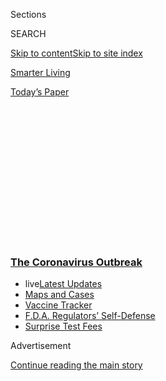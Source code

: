 <div id="app">

<div>

<div>

<div>

<div class="NYTAppHideMasthead css-1q2w90k e1suatyy0">

<div class="section css-ui9rw0 e1suatyy2">

<div class="css-eph4ug er09x8g0">

<div class="css-6n7j50">

</div>

<span class="css-1dv1kvn">Sections</span>

<div class="css-10488qs">

<span class="css-1dv1kvn">SEARCH</span>

</div>

[Skip to content](#site-content)[Skip to site index](#site-index)

</div>

<div id="masthead-section-label" class="css-1wr3we4 eaxe0e00">

[Smarter
Living](https://www.nytimes3xbfgragh.onion/section/smarter-living)

</div>

<div class="css-10698na e1huz5gh0">

</div>

</div>

<div id="masthead-bar-one" class="section hasLinks css-15hmgas e1csuq9d3">

<div class="css-uqyvli e1csuq9d0">

</div>

<div class="css-1uqjmks e1csuq9d1">

</div>

<div class="css-9e9ivx">

[](https://myaccount.nytimes3xbfgragh.onion/auth/login?response_type=cookie&client_id=vi)

</div>

<div class="css-1bvtpon e1csuq9d2">

[Today’s
Paper](https://www.nytimes3xbfgragh.onion/section/todayspaper)

</div>

</div>

</div>

</div>

<div data-aria-hidden="false">

<div id="site-content" data-role="main">

<div>

<div class="css-1aor85t" style="opacity:0.000000001;z-index:-1;visibility:hidden">

<div class="css-1hqnpie">

<div class="css-epjblv">

<span class="css-17xtcya">[Smarter
Living](/section/smarter-living)</span><span class="css-x15j1o">|</span><span class="css-fwqvlz">How
to Stay Sane When the World Seems
Crazy</span>

</div>

<div class="css-k008qs">

<div class="css-1iwv8en">

<span class="css-18z7m18"></span>

<div>

</div>

</div>

<span class="css-1n6z4y">https://nyti.ms/2UAZ8Ee</span>

<div class="css-1705lsu">

<div class="css-4xjgmj">

<div class="css-4skfbu" data-role="toolbar" data-aria-label="Social Media Share buttons, Save button, and Comments Panel with current comment count" data-testid="share-tools">

  - 
  - 
  - 
  - 
    
    <div class="css-6n7j50">
    
    </div>

  - 

</div>

</div>

</div>

</div>

</div>

</div>

<div class="css-13pd83m">

<div class="css-l9svim">

### [<span class="css-pa1jbp"><span class="css-1rxm0ex">The Coronavirus</span><span class="css-1rxm0ex"> Outbreak</span></span>](https://www.nytimes3xbfgragh.onion/news-event/coronavirus?name=styln-coronavirus-national&region=TOP_BANNER&block=storyline_menu_recirc&action=click&pgtype=Article&impression_id=f1e894a0-f4b9-11ea-977b-75df3e68102f&variant=undefined)

  - <span class="css-1qkutce"><span class="css-12clwdu">live</span>[Latest
    Updates](https://www.nytimes3xbfgragh.onion/2020/09/11/world/covid-19-coronavirus.html?name=styln-coronavirus-national&region=TOP_BANNER&block=storyline_menu_recirc&action=click&pgtype=Article&impression_id=f1e894a1-f4b9-11ea-977b-75df3e68102f&variant=undefined)</span>
  - <span class="css-1qkutce">[Maps and
    Cases](https://www.nytimes3xbfgragh.onion/interactive/2020/us/coronavirus-us-cases.html?name=styln-coronavirus-national&region=TOP_BANNER&block=storyline_menu_recirc&action=click&pgtype=Article&impression_id=f1e894a2-f4b9-11ea-977b-75df3e68102f&variant=undefined)</span>
  - <span class="css-1qkutce">[Vaccine
    Tracker](https://www.nytimes3xbfgragh.onion/interactive/2020/science/coronavirus-vaccine-tracker.html?name=styln-coronavirus-national&region=TOP_BANNER&block=storyline_menu_recirc&action=click&pgtype=Article&impression_id=f1e894a3-f4b9-11ea-977b-75df3e68102f&variant=undefined)</span>
  - <span class="css-1qkutce">[F.D.A. Regulators’
    Self-Defense](https://www.nytimes3xbfgragh.onion/2020/09/10/us/politics/fda-coronavirus-vaccine.html?name=styln-coronavirus-national&region=TOP_BANNER&block=storyline_menu_recirc&action=click&pgtype=Article&impression_id=f1e894a4-f4b9-11ea-977b-75df3e68102f&variant=undefined)</span>
  - <span class="css-1qkutce">[Surprise Test
    Fees](https://www.nytimes3xbfgragh.onion/2020/09/09/upshot/coronavirus-surprise-test-fees.html?name=styln-coronavirus-national&region=TOP_BANNER&block=storyline_menu_recirc&action=click&pgtype=Article&impression_id=f1e894a5-f4b9-11ea-977b-75df3e68102f&variant=undefined)</span>

</div>

</div>

<div id="top-wrapper" class="css-1sy8kpn">

<div id="top-slug" class="css-l9onyx">

Advertisement

</div>

[Continue reading the main
story](#after-top)

<div class="ad top-wrapper" style="text-align:center;height:100%;display:block;min-height:250px">

<div id="top" class="place-ad" data-position="top" data-size-key="top">

</div>

</div>

<div id="after-top">

</div>

</div>

<div>

<div id="sponsor-wrapper" class="css-1hyfx7x">

<div id="sponsor-slug" class="css-19vbshk">

Supported by

</div>

[Continue reading the main
story](#after-sponsor)

<div id="sponsor" class="ad sponsor-wrapper" style="text-align:center;height:100%;display:block">

</div>

<div id="after-sponsor">

</div>

</div>

<div class="css-186x18t">

</div>

<div class="css-1vkm6nb ehdk2mb0">

# How to Stay Sane When the World Seems Crazy

</div>

Stop and take a breath. The world will keep
spinning.

<div class="css-79elbk" data-testid="photoviewer-wrapper">

<div class="css-z3e15g" data-testid="photoviewer-wrapper-hidden">

</div>

<div class="css-1a48zt4 ehw59r15" data-testid="photoviewer-children">

![<span class="css-cnj6d5 e1z0qqy90" itemprop="copyrightHolder"><span class="css-1ly73wi e1tej78p0">Credit...</span><span><span>Simone
Noronha</span></span></span>](https://static01.graylady3jvrrxbe.onion/images/2020/03/30/smarter-living/30sl-stay-sane/21sl-stay-sane-articleLarge-v2.jpg?quality=75&auto=webp&disable=upscale)

</div>

</div>

<div class="css-18e8msd">

<div class="css-vp77d3 epjyd6m0">

<div class="css-1baulvz">

By <span class="css-1baulvz last-byline" itemprop="name">Allie
Volpe</span>

</div>

</div>

  - 
    
    <div class="css-ld3wwf e16638kd2">
    
    Published March 23, 2020Updated March 30,
    2020
    
    </div>

  - 
    
    <div class="css-4xjgmj">
    
    <div class="css-pvvomx" data-role="toolbar" data-aria-label="Social Media Share buttons, Save button, and Comments Panel with current comment count" data-testid="share-tools">
    
      - 
      - 
      - 
      - 
        
        <div class="css-6n7j50">
        
        </div>
    
      - 
    
    </div>
    
    </div>

</div>

</div>

<div class="section meteredContent css-1r7ky0e" name="articleBody" itemprop="articleBody">

<div class="css-1fanzo5 StoryBodyCompanionColumn">

<div class="css-53u6y8">

Our constant, relentless exposure to news and headlines has a way of
inspiring near-constant dread. As distressing news continually filters
to the top of our feeds, phones and TVs, it isn’t uncommon to feel more
than a little [nervous about the state of the
world](https://www.nbcnews.com/better/health/what-headline-stress-disorder-do-you-have-it-ncna830141).

And often, many people are. Over 50 percent of Americans want to stay
informed on current events but say following the news is a source of
stress, according to the American Psychological Association’s 2019
“[Stress In
America](https://www.apa.org/news/press/releases/stress/2019/stress-america-2019.pdf)”
survey. More broadly, Americans are among the [world’s most stressed
people](https://www.nytimes3xbfgragh.onion/2019/04/25/us/americans-stressful.html),
with 55 percent of adults saying they experiencing stress during “a lot
of the day” prior, according to a Gallup poll.

It’s easy to turn on the news and believe the world is ending. When a
large-scale news event — say, a pandemic — affects many groups, people
want to discuss it more widely and frequently, said [Dr. Kathleen
Smith](https://kathleensmith.net/), a therapist and author of
“[Everything Isn’t Terrible: Conquer Your Insecurities, Interrupt Your
Anxiety, and Finally Calm
Down](https://www.hachettebooks.com/titles/kathleen-smith/everything-isnt-terrible/9780316492553/).”

This constant conversation can lead to a snowballing of negative
thoughts.
[Catastrophizing](https://www.medicalnewstoday.com/articles/320844), or
a pattern of thinking that jumps to the worst-case scenario, is an
evolutionary response to threat, Dr. Smith said.

</div>

</div>

<div class="css-1fanzo5 StoryBodyCompanionColumn">

<div class="css-53u6y8">

“Humans are able to imagine the worst-case scenario, which is a trait
most other animals do not have,” she said. “That ability to do that and
plan ahead has helped us survive. It has gotten in the way because we
have a lot of reality-based problems today that need solving.”

There are ways to cope when things are rough — and ways to remind
yourself the world will keep on spinning.

## Why we catastrophize

“When people catastrophize, in many ways, it’s a maladaptive way of
trying to regain control,” said Dr. David Rosmarin, the founder and
director of the [Center for Anxiety](http://www.centerforanxiety.org/)
and an [assistant professor in the department of psychiatry at Harvard
Medical
School](http://www.mcleanhospital.org/biography/david-h-rosmarin).

<div id="NYT_MAIN_CONTENT_1_REGION" class="css-9tf9ac">

<div>

<div id="styln-covid-updates-world" class="section interactive-content interactive-size-medium css-1ftcdic">

<div class="css-17ih8de interactive-body">

<div id="styln-briefing-block" data-asset-id="QXJ0aWNsZTpueXQ6Ly9hcnRpY2xlLzJiYjYwYTJiLTY3NjItNTg3NC1iMGVhLWY4NzRhMjE3NTQyZA==">

<div class="briefing-block-header-section">

# [Latest Updates: The Coronavirus Outbreak](https://www.nytimes3xbfgragh.onion/2020/09/11/world/covid-19-coronavirus.html?action=click&pgtype=Article&state=default&region=MAIN_CONTENT_1&context=storylines_live_updates)

<div class="briefing-block-ts">

Updated 2020-09-12T05:29:13.829Z

</div>

</div>

  - [Fauci cautions the virus could disrupt life in the U.S. until
    ‘maybe even towards the end
    of 2021.’](https://www.nytimes3xbfgragh.onion/2020/09/11/world/covid-19-coronavirus.html?action=click&pgtype=Article&state=default&region=MAIN_CONTENT_1&context=storylines_live_updates#link-dfb8a16)
  - [From Asia to Africa, China promotes its vaccine candidates to win
    friends.](https://www.nytimes3xbfgragh.onion/2020/09/11/world/covid-19-coronavirus.html?action=click&pgtype=Article&state=default&region=MAIN_CONTENT_1&context=storylines_live_updates#link-7104d154)
  - [The other way the virus will kill:
    hunger.](https://www.nytimes3xbfgragh.onion/2020/09/11/world/covid-19-coronavirus.html?action=click&pgtype=Article&state=default&region=MAIN_CONTENT_1&context=storylines_live_updates#link-393ad215)

<div class="briefing-block-footer">

<div class="briefing-block-footer-meta">

[See more
updates](https://www.nytimes3xbfgragh.onion/2020/09/11/world/covid-19-coronavirus.html?action=click&pgtype=Article&state=default&region=MAIN_CONTENT_1&context=storylines_live_updates)

</div>

<div class="briefing-block-briefinglinks">

<span>More live coverage:</span>
[Markets](https://www.nytimes3xbfgragh.onion/live/2020/09/11/business/stock-market-today-coronavirus?action=click&pgtype=Article&state=default&region=MAIN_CONTENT_1&context=storylines_live_updates)

</div>

</div>

</div>

</div>

</div>

</div>

</div>

We try to regulate our emotions when life feels out of control, Dr.
Rosmarin said. But anticipating ultimate doom and gloom as a means of
taking control in uncertain times is not particularly effective. Jumping
to worst-case scenarios breeds poor decision-making, he said: People
tend to adopt a “who cares” attitude, which can contribute to
hopelessness and despair.

Sometimes the catastrophic thoughts can become self-fulfilling
prophecies, Dr. Smith said. For example: A widespread panic about a
toilet paper shortage indeed resulted in a mass of shoppers rushing to
buy toilet paper, thus creating a shortage. “We think we need to fix the
problem, whether it’s based in reality or not,” she said.

</div>

</div>

<div class="css-1fanzo5 StoryBodyCompanionColumn">

<div class="css-53u6y8">

## Accept uncertainty

Although recent history may paint a tumultuous picture, we live in
relatively safe times, Dr. Rosmarin said. Less than a century ago, he
said, real, consistent threats of war were a reality in ways to which
we’re now unaccustomed. (And constant news updates weren’t even
present to perpetually stoke fear.)

Because of that general feeling of security, we’re not used to dealing
with uncertainty, Dr. Rosmarin said. To better accept the unknown, we
have to relinquish control, he said, and maintain trust that the powers
that be are working to solve large-scale issues — which is what we
subconsciously do any time we use public transit and airplanes, for
example.

<div id="NYT_MAIN_CONTENT_2_REGION" class="css-9tf9ac">

<div>

</div>

</div>

“When the cabin door to the cockpit closes and I’m not the one inside,”
he said, “I’m happy because I don’t know how to fly a plane and you
don’t want me flying a plane.”

## Stick to the facts

Anxiety makes us feel powerless, said [Dr. Steven
Stosny](https://www.compassionpower.com/about-us/), a therapist who
coined the term “[Headline Stress
Disorder](https://www.washingtonpost.com/news/inspired-life/wp/2017/02/06/suffering-from-headline-stress-disorder-since-trumps-win-youre-definitely-not-alone/?utm_term=.66411356313d&noredirect=on),”
or the feeling of stress borne from the news. A sense of powerlessness
then breeds fear that we won’t be able to handle the consequences of a
terrible event, whether unemployment or sickness. However, we tend to
exaggerate the severity of the threat and underestimate our ability to
cope, he said.

“We cope better than we think we will,” he said. “And that’s survival.”

Instead of feeling powerless, evaluate what you know to be true in this
moment — and don’t exaggerate — to help ground you. Think: *I have my
health, I have my family, I can still make delicious meals*.

Take stock of your reality by asking yourself straightforward questions,
like, “What are my responsibilities to myself, my family and the larger
community?” and “What reality-based problems do I need to solve today?”
Dr. Smith
[suggested](https://theanxiousoverachiever.substack.com/p/20-questions-to-help-with-covid-19).

“To me, that’s being very responsible because you’re responding to
reality and not the nightmare, which is easy to,” she said. “If you jump
to the worst-case scenario it doesn’t equip you to help yourself in any
way. You freeze up because it becomes unmanageable.”

</div>

</div>

<div class="css-1fanzo5 StoryBodyCompanionColumn">

<div class="css-53u6y8">

## Avoid all-or-nothing thinking

When news and facts are constantly changing, it can be easy to jump to
conclusions and fill in the blanks, Dr. Smith said. However, we
shouldn’t rush to process current events with black-and-white
thinking. Absolutist, or all-or-nothing, thinking, [isn’t a healthy way
to
cope](https://www.psychologicalscience.org/publications/observer/obsonline/all-or-nothing-thinking-more-common-in-people-with-anxiety-depression-and-suicidal-ideation.html),
and is common among those with depression, researchers [found
in 2018](https://journals.sagepub.com/doi/full/10.1177/2167702617747074).

To avoid this thought pattern, give the circumstance nuance. Just
because a handful of events were canceled, for example, doesn’t mean the
world is tumbling into isolation — it means our leaders care about our
safety and are taking precautions. Dr. Smith suggests writing down such
nervous thoughts or giving anxiety a name. “I call my anxiety Carl,” she
said. “Carl says the world is probably going to end — and that makes me
go, *Carl probably doesn’t know what he’s talking about.* Sometimes
adding a little bit of humor can help.”

## Take care of yourself

[Research](https://www.jneurosci.org/content/36/11/3322.abstract) has
shown anxiety impacts our decision-making skills, and in frenzied times,
you want to make the most informed decisions for yourself and your
family. Keep yourself in tiptop shape with elements of self-care:
Studies have shown that
[exercise](https://www.health.harvard.edu/blog/can-exercise-help-treat-anxiety-2019102418096),
[deep
sleep](https://www.sciencedaily.com/releases/2019/11/191104124140.htm)
and [social
interactions](https://www.nytimes3xbfgragh.onion/2017/06/12/well/live/having-friends-is-good-for-you.html)
— even if it’s just a phone call or video chat — diminish stress and
anxiety. You may also want to step back from social media or find ways
to [make the experience less
nerve-racking](https://www.nytimes3xbfgragh.onion/2020/01/15/smarter-living/how-to-fix-social-facebook-instagram-twitter.html).

Perhaps most importantly, cut yourself some slack.

“Don’t beat yourself up for worrying,” Dr. Stosny said. “That’s only
going to make you worry more.”

Even if group gatherings aren’t feasible, take part in one-on-one video
hangouts, FaceTime calls and text threads, Dr. Rosmarin suggested. “Just
because we’re socially segregated doesn’t mean we need to be socially
isolated.”

But remember to turn off the tech eventually. In times of crisis, Dr.
Rosmarin advised avoiding phones and other news sources at least an hour
before bed.

## Get involved

Donate or volunteer with an organization you feel is making positive
contributions, whether locally, nationally or internationally. Not only
does volunteer work lower the risk of depression and gives participants
a sense of purpose, it also [may reduce stress
levels](https://www.mayoclinichealthsystem.org/hometown-health/speaking-of-health/helping-people-changing-lives-the-6-health-benefits-of-volunteering).

</div>

</div>

<div class="css-1fanzo5 StoryBodyCompanionColumn">

<div class="css-53u6y8">

“Anything you do proactively will help,” Dr. Stosny said. “It helps ward
off some of the powerlessness or anxiety, even if it’s small.”

And it’s OK if those charitable efforts end with a virtual happy hour or
dessert as a reward.

</div>

</div>

</div>

<div>

</div>

<div>

</div>

<div>

</div>

<div>

<div id="bottom-wrapper" class="css-1ede5it">

<div id="bottom-slug" class="css-l9onyx">

Advertisement

</div>

[Continue reading the main
story](#after-bottom)

<div id="bottom" class="ad bottom-wrapper" style="text-align:center;height:100%;display:block;min-height:90px">

</div>

<div id="after-bottom">

</div>

</div>

</div>

</div>

</div>

## Site Index

<div>

</div>

## Site Information Navigation

  - [© <span>2020</span> <span>The New York Times
    Company</span>](https://help.nytimes3xbfgragh.onion/hc/en-us/articles/115014792127-Copyright-notice)

<!-- end list -->

  - [NYTCo](https://www.nytco.com/)
  - [Contact
    Us](https://help.nytimes3xbfgragh.onion/hc/en-us/articles/115015385887-Contact-Us)
  - [Work with us](https://www.nytco.com/careers/)
  - [Advertise](https://nytmediakit.com/)
  - [T Brand Studio](http://www.tbrandstudio.com/)
  - [Your Ad
    Choices](https://www.nytimes3xbfgragh.onion/privacy/cookie-policy#how-do-i-manage-trackers)
  - [Privacy](https://www.nytimes3xbfgragh.onion/privacy)
  - [Terms of
    Service](https://help.nytimes3xbfgragh.onion/hc/en-us/articles/115014893428-Terms-of-service)
  - [Terms of
    Sale](https://help.nytimes3xbfgragh.onion/hc/en-us/articles/115014893968-Terms-of-sale)
  - [Site
    Map](https://spiderbites.nytimes3xbfgragh.onion)
  - [Help](https://help.nytimes3xbfgragh.onion/hc/en-us)
  - [Subscriptions](https://www.nytimes3xbfgragh.onion/subscription?campaignId=37WXW)

</div>

</div>

</div>

</div>
